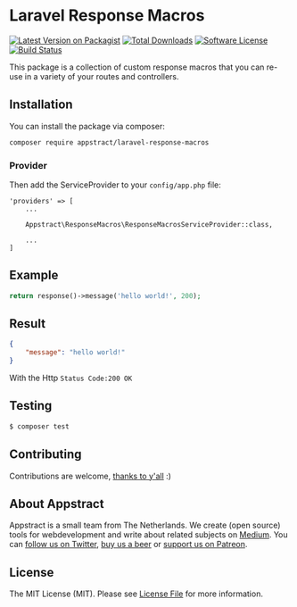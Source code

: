 # Laravel Response Macros

[![Latest Version on Packagist](https://img.shields.io/packagist/v/appstract/laravel-response-macros.svg?style=flat-square)](https://packagist.org/packages/appstract/laravel-response-macros)
[![Total Downloads](https://img.shields.io/packagist/dt/appstract/laravel-response-macros.svg?style=flat-square)](https://packagist.org/packages/appstract/laravel-response-macros)
[![Software License](https://img.shields.io/badge/license-MIT-brightgreen.svg?style=flat-square)](LICENSE.md)
[![Build Status](https://img.shields.io/travis/appstract/laravel-response-macros/master.svg?style=flat-square)](https://travis-ci.org/appstract/laravel-response-macros)

This package is a collection of custom response macros that you can re-use in a variety of your routes and controllers.

## Installation

You can install the package via composer:

``` bash
composer require appstract/laravel-response-macros
```

### Provider

Then add the ServiceProvider to your `config/app.php` file:

```
'providers' => [
    ...

    Appstract\ResponseMacros\ResponseMacrosServiceProvider::class,

    ...
]
```

## Example

``` php
return response()->message('hello world!', 200);
```

## Result

``` json
{
    "message": "hello world!"
}
```
With the Http `Status Code:200 OK`

## Testing

``` bash
$ composer test
```

## Contributing

Contributions are welcome, [thanks to y'all](https://github.com/appstract/laravel-blade-directives/graphs/contributors) :)

## About Appstract

Appstract is a small team from The Netherlands. We create (open source) tools for webdevelopment and write about related subjects on [Medium](https://medium.com/appstract). You can [follow us on Twitter](https://twitter.com/teamappstract), [buy us a beer](https://www.paypal.me/teamappstract/10) or [support us on Patreon](https://www.patreon.com/appstract).

## License

The MIT License (MIT). Please see [License File](LICENSE.md) for more information.

